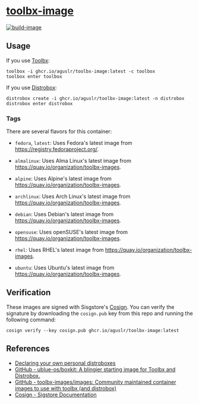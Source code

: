 [toolbx-image][1]
=================

[![build-image](https://github.com/aguslr/toolbx-image/actions/workflows/build.yml/badge.svg)](https://github.com/aguslr/toolbx-image/actions/workflows/build.yml)

Usage
-----

If you use [Toolbx][5]:

    toolbox -i ghcr.io/aguslr/toolbx-image:latest -c toolbox
    toolbox enter toolbox

If you use [Distrobox][6]:

    distrobox create -i ghcr.io/aguslr/toolbx-image:latest -n distrobox
    distrobox enter distrobox


### Tags

There are several flavors for this container:

- `fedora`, `latest`: Uses Fedora's latest image from
  <https://registry.fedoraproject.org/>.

- `almalinux`: Uses Alma Linux's latest image from
  <https://quay.io/organization/toolbx-images>.

- `alpine`: Uses Alpine's latest image from
  <https://quay.io/organization/toolbx-images>.

- `archlinux`: Uses Arch Linux's latest image from
  <https://quay.io/organization/toolbx-images>.

- `debian`: Uses Debian's latest image from
  <https://quay.io/organization/toolbx-images>.

- `opensuse`: Uses openSUSE's latest image from
  <https://quay.io/organization/toolbx-images>.

- `rhel`: Uses RHEL's latest image from
  <https://quay.io/organization/toolbx-images>.

- `ubuntu`: Uses Ubuntu's latest image from
  <https://quay.io/organization/toolbx-images>.


Verification
------------

These images are signed with Sisgstore's [Cosign][4]. You can verify the
signature by downloading the `cosign.pub` key from this repo and running the
following command:

    cosign verify --key cosign.pub ghcr.io/aguslr/toolbx-image:latest


References
----------

- [Declaring your own personal distroboxes][7]
- [GitHub - ublue-os/boxkit: A blingier starting image for Toolbx and
  Distrobox.][2]
- [GitHub - toolbx-images/images: Community maintained container images to use
  with toolbx (and distrobox)][3]
- [Cosign - Sigstore Documentation][4]


[1]: https://github.com/aguslr/toolbx-image
[2]: https://github.com/ublue-os/boxkit
[3]: https://github.com/toolbx-images/images
[4]: https://docs.sigstore.dev/cosign/overview/
[5]: https://github.com/containers/toolbox
[6]: https://github.com/89luca89/distrobox
[7]: https://www.ypsidanger.com/declaring-your-own-personal-distroboxes/
